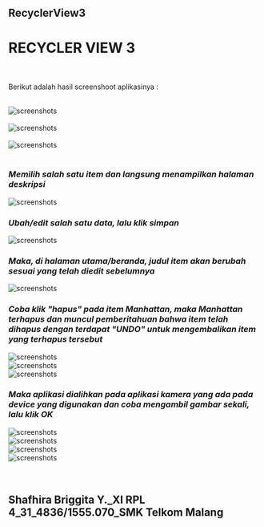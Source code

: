 ## RecyclerView3<br>

# RECYCLER VIEW 3 <br><br>

Berikut adalah hasil screenshoot aplikasinya : <br><br>

![screenshots](https://github.com/sbbriggitash/RecyclerView3/blob/master/1.PNG)<br><br>
![screenshots](https://github.com/sbbriggitash/RecyclerView3/blob/master/2.PNG)<br><br>
![screenshots](https://github.com/sbbriggitash/RecyclerView3/blob/master/3.PNG)<br><br>
### *__Memilih salah satu item dan langsung menampilkan halaman deskripsi__*
![screenshots](https://github.com/sbbriggitash/RecyclerView3/blob/master/4.PNG)<br>
### *__Ubah/edit salah satu data, lalu klik simpan__*
![screenshots](https://github.com/sbbriggitash/RecyclerView3/blob/master/5.PNG)<br>
### *__Maka, di halaman utama/beranda, judul item akan berubah sesuai yang telah diedit sebelumnya__*
![screenshots](https://github.com/sbbriggitash/RecyclerView3/blob/master/6.PNG)<br>
### *__Coba klik "hapus" pada item Manhattan, maka Manhattan terhapus dan muncul pemberitahuan bahwa item telah dihapus dengan terdapat "UNDO" untuk mengembalikan item yang terhapus tersebut__*
![screenshots](https://github.com/sbbriggitash/RecyclerView3/blob/master/7.PNG)<br>
![screenshots](https://github.com/sbbriggitash/RecyclerView3/blob/master/8.PNG)<br>
![screenshots](https://github.com/sbbriggitash/RecyclerView3/blob/master/9.PNG)<br>
### *__Maka aplikasi dialihkan pada aplikasi kamera yang ada pada device yang digunakan dan coba mengambil gambar sekali, lalu klik OK__*
![screenshots](https://github.com/sbbriggitash/RecyclerView3/blob/master/10.PNG)<br>
![screenshots](https://github.com/sbbriggitash/RecyclerView3/blob/master/11.PNG)<br>
![screenshots](https://github.com/sbbriggitash/RecyclerView3/blob/master/12.PNG)<br>
![screenshots](https://github.com/sbbriggitash/RecyclerView3/blob/master/13.PNG)<br><br><br>

## Shafhira Briggita Y._XI RPL 4_31_4836/1555.070_SMK Telkom Malang
